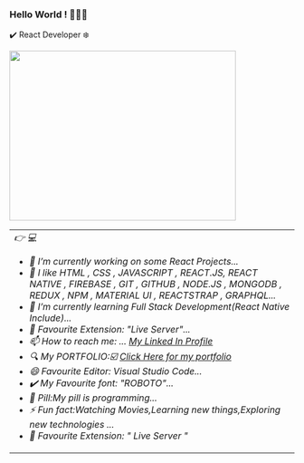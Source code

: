  ### Hello World ! 👋😄👋
 <table>

✔️ React Developer ❄️

  <centre> <img width="400" height="300"  align="centre" src="https://raw.githubusercontent.com/abhisheknaiidu/abhisheknaiidu/master/code.gif" /> </centre>

 <tr>
  <td width="50%">
 <I am Tariq , so grateful to be sharing my profile with you., a self-motivated web developer from Pakistan/> 👉 💻 

- 🔭 I’m currently working on some React Projects...
- 💙 I like HTML , CSS , JAVASCRIPT , REACT.JS, REACT NATIVE , FIREBASE , GIT , GITHUB , NODE.JS , MONGODB , REDUX , NPM , MATERIAL UI , REACTSTRAP , GRAPHQL...
- 🌱 I’m currently learning Full Stack Development(React Native Include)...
- 💌 Favourite Extension: "Live Server"...
- 📫 How to reach me: ... [My Linked In Profile](https://www.linkedin.com/in/mohammad-tariq-0a62a41b9)
- 🔍 My PORTFOLIO:☑️  [Click Here for my portfolio]( http://tariq-developer.surge.sh)
- 😄 Favourite Editor: Visual Studio Code...
- ✔️ My Favourite font: "ROBOTO"...
- 💊 Pill:My pill is programming...
- ⚡ Fun fact:Watching Movies,Learning new things,Exploring new technologies ...
- 💯 Favourite Extension: " Live Server " 
 </td>
 </tr>
 
</table>




